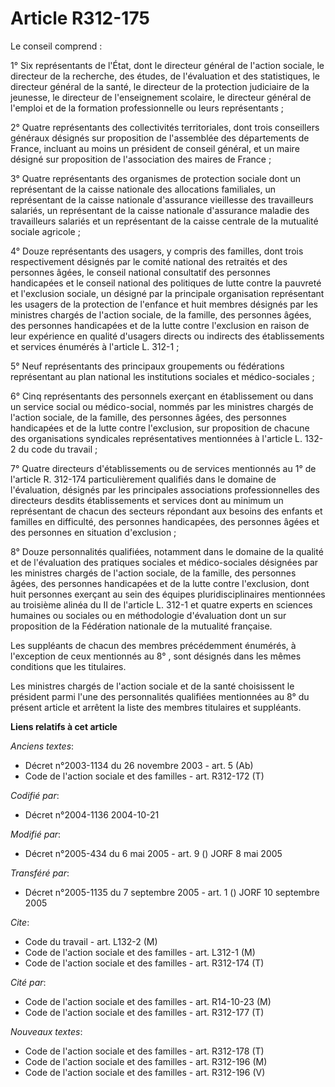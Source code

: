 # Article R312-175

Le conseil comprend :

1° Six représentants de l'État, dont le directeur général de l'action sociale, le directeur de la recherche, des études, de
l'évaluation et des statistiques, le directeur général de la santé, le directeur de la protection judiciaire de la jeunesse,
le directeur de l'enseignement scolaire, le directeur général de l'emploi et de la formation professionnelle ou leurs
représentants ;

2° Quatre représentants des collectivités territoriales, dont trois conseillers généraux désignés sur proposition de
l'assemblée des départements de France, incluant au moins un président de conseil général, et un maire désigné sur
proposition de l'association des maires de France ;

3° Quatre représentants des organismes de protection sociale dont un représentant de la caisse nationale des allocations
familiales, un représentant de la caisse nationale d'assurance vieillesse des travailleurs salariés, un représentant de la
caisse nationale d'assurance maladie des travailleurs salariés et un représentant de la caisse centrale de la mutualité
sociale agricole ;

4° Douze représentants des usagers, y compris des familles, dont trois respectivement désignés par le comité national des
retraités et des personnes âgées, le conseil national consultatif des personnes handicapées et le conseil national des
politiques de lutte contre la pauvreté et l'exclusion sociale, un désigné par la principale organisation représentant les
usagers de la protection de l'enfance et huit membres désignés par les ministres chargés de l'action sociale, de la famille,
des personnes âgées, des personnes handicapées et de la lutte contre l'exclusion en raison de leur expérience en qualité
d'usagers directs ou indirects des établissements et services énumérés à l'article L. 312-1 ;

5° Neuf représentants des principaux groupements ou fédérations représentant au plan national les institutions sociales et
médico-sociales ;

6° Cinq représentants des personnels exerçant en établissement ou dans un service social ou médico-social, nommés par les
ministres chargés de l'action sociale, de la famille, des personnes âgées, des personnes handicapées et de la lutte contre
l'exclusion, sur proposition de chacune des organisations syndicales représentatives mentionnées à l'article L. 132-2 du code
du travail ;

7° Quatre directeurs d'établissements ou de services mentionnés au 1° de l'article R. 312-174 particulièrement qualifiés dans
le domaine de l'évaluation, désignés par les principales associations professionnelles des directeurs desdits établissements
et services dont au minimum un représentant de chacun des secteurs répondant aux besoins des enfants et familles en
difficulté, des personnes handicapées, des personnes âgées et des personnes en situation d'exclusion ;

8° Douze personnalités qualifiées, notamment dans le domaine de la qualité et de l'évaluation des pratiques sociales et
médico-sociales désignées par les ministres chargés de l'action sociale, de la famille, des personnes âgées, des personnes
handicapées et de la lutte contre l'exclusion, dont huit personnes exerçant au sein des équipes pluridisciplinaires
mentionnées au troisième alinéa du II de l'article L. 312-1 et quatre experts en sciences humaines ou sociales ou en
méthodologie d'évaluation dont un sur proposition de la Fédération nationale de la mutualité française.

Les suppléants de chacun des membres précédemment énumérés, à l'exception de ceux mentionnés au 8° , sont désignés dans les
mêmes conditions que les titulaires.

Les ministres chargés de l'action sociale et de la santé choisissent le président parmi l'une des personnalités qualifiées
mentionnées au 8° du présent article et arrêtent la liste des membres titulaires et suppléants.

**Liens relatifs à cet article**

_Anciens textes_:

  - Décret n°2003-1134 du 26 novembre 2003 - art. 5 (Ab)
  - Code de l'action sociale et des familles - art. R312-172 (T)

_Codifié par_:

  - Décret n°2004-1136 2004-10-21

_Modifié par_:

  - Décret n°2005-434 du 6 mai 2005 - art. 9 () JORF 8 mai 2005

_Transféré par_:

  - Décret n°2005-1135 du 7 septembre 2005 - art. 1 () JORF 10 septembre 2005

_Cite_:

  - Code du travail - art. L132-2 (M)
  - Code de l'action sociale et des familles - art. L312-1 (M)
  - Code de l'action sociale et des familles - art. R312-174 (T)

_Cité par_:

  - Code de l'action sociale et des familles - art. R14-10-23 (M)
  - Code de l'action sociale et des familles - art. R312-177 (T)

_Nouveaux textes_:

  - Code de l'action sociale et des familles - art. R312-178 (T)
  - Code de l'action sociale et des familles - art. R312-196 (M)
  - Code de l'action sociale et des familles - art. R312-196 (V)

